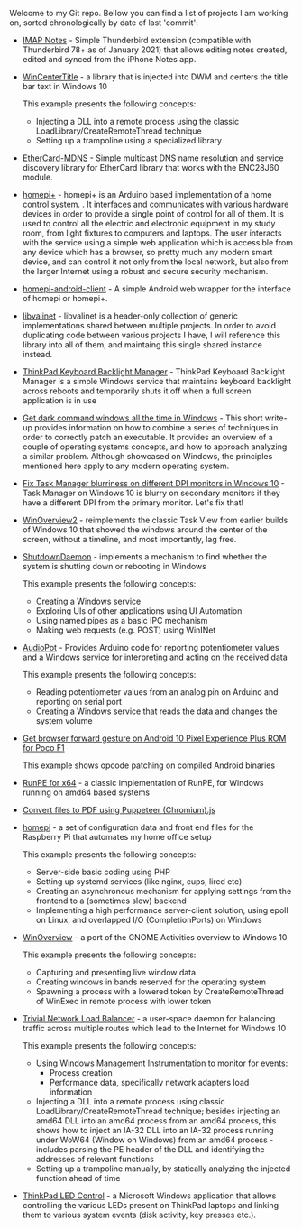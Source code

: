 Welcome to my Git repo. Bellow you can find a list of projects I am working on, sorted chronologically by date of last 'commit':

* [IMAP Notes](https://github.com/valinet/IMAPNotes) - Simple Thunderbird extension (compatible with Thunderbird 78+ as of January 2021) that allows editing notes created, edited and synced from the iPhone Notes app. 

* [WinCenterTitle](https://github.com/valinet/WinCenterTitle) - a library that is injected into DWM and centers the title bar text in Windows 10

  This example presents the following concepts:

  * Injecting a DLL into a remote process using the classic LoadLibrary/CreateRemoteThread technique
  * Setting up a trampoline using a specialized library

* [EtherCard-MDNS](https://github.com/valinet/EtherCard-MDNS) - Simple multicast DNS name resolution and service discovery library for EtherCard library that works with the ENC28J60 module.

* [homepi+](https://github.com/valinet/homepi-plus) - homepi+ is an Arduino based implementation of a home control system. . It interfaces and communicates with various hardware devices in order to provide a single point of control for all of them. It is used to control all the electric and electronic equipment in my study room, from light fixtures to computers and laptops. The user interacts with the service using a simple web application which is accessible from any device which has a browser, so pretty much any modern smart device, and can control it not only from the local network, but also from the larger Internet using a robust and secure security mechanism.

* [homepi-android-client](https://github.com/valinet/homepi-android-client) - A simple Android web wrapper for the interface of homepi or homepi+.

* [libvalinet](https://github.com/valinet/libvalinet) - libvalinet is a header-only collection of generic implementations shared between multiple projects. In order to avoid duplicating code between various projects I have, I will reference this library into all of them, and maintaing this single shared instance instead.

* [ThinkPad Keyboard Backlight Manager](https://github.com/valinet/kb_light) - ThinkPad Keyboard Backlight Manager is a simple Windows service that maintains keyboard backlight across reboots and temporarily shuts it off when a full screen application is in use

* [Get dark command windows all the time in Windows](https://gist.github.com/valinet/6afb524426635df9dbe2a9035701fcf4) - This short write-up provides information on how to combine a series of techniques in order to correctly patch an executable. It provides an overview of a couple of operating systems concepts, and how to approach analyzing a similar problem. Although showcased on Windows, the principles mentioned here apply to any modern operating system.

* [Fix Task Manager blurriness on different DPI monitors in Windows 10](https://gist.github.com/valinet/d66733e5f1398856bb21bda466a267cf) - Task Manager on Windows 10 is blurry on secondary monitors if they have a different DPI from the primary monitor. Let's fix that!

* [WinOverview2](https://github.com/valinet/WinOverview2) - reimplements the classic Task View from earlier builds of Windows 10 that showed the windows around the center of the screen, without a timeline, and most importantly, lag free.

* [ShutdownDaemon](https://github.com/valinet/ShutdownDaemon) - implements a mechanism to find whether the system is shutting down or rebooting in Windows

  This example presents the following concepts:

  - Creating a Windows service
  - Exploring UIs of other applications using UI Automation
  - Using named pipes as a basic IPC mechanism
  - Making web requests (e.g. POST) using WinINet

* [AudioPot](https://github.com/valinet/AudioPot) - Provides Arduino code for reporting potentiometer values and a Windows service for interpreting and acting on the received data

  This example presents the following concepts:

  * Reading potentiometer values from an analog pin on Arduino and reporting on serial port
  * Creating a Windows service that reads the data and changes the system volume

* [Get browser forward gesture on Android 10 Pixel Experience Plus ROM for Poco F1](https://gist.github.com/valinet/260d246136a36ca31eee5361e006a455)

  This example shows opcode patching on compiled Android binaries

* [RunPE for x64](https://gist.github.com/valinet/e27e64927db330b808c3a714c5165b0a) - a classic implementation of RunPE, for Windows running on amd64 based systems

* [Convert files to PDF using Puppeteer (Chromium).js](https://gist.github.com/valinet/8e9d3ca463003c8486b08856a0bc03fc#file-convert-files-to-pdf-using-puppeteer-chromium-js)

* [homepi](https://github.com/valinet/homepi) - a set of configuration data and front end files for the Raspberry Pi that automates my home office setup

  This example presents the following concepts:

  * Server-side basic coding using PHP
  * Setting up systemd services (like nginx, cups, lircd etc)
  * Creating an asynchronous mechanism for applying settings from the frontend to a (sometimes slow) backend
  * Implementing a high performance server-client solution, using epoll on Linux, and overlapped I/O (CompletionPorts) on Windows

* [WinOverview](https://github.com/valinet/WinOverview) - a port of the GNOME Activities overview to Windows 10

  This example presents the following concepts:

  * Capturing and presenting live window data
  * Creating windows in bands reserved for the operating system
  * Spawning a process with a lowered token by CreateRemoteThread of WinExec in remote process with lower token

* [Trivial Network Load Balancer](https://github.com/valinet/network-load-balancer) - a user-space daemon for balancing traffic across multiple routes which lead to the Internet for Windows 10

  This example presents the following concepts:

  * Using Windows Management Instrumentation to monitor for events:
    * Process creation
    * Performance data, specifically network adapters load information
  * Injecting a DLL into a remote process using classic LoadLibrary/CreateRemoteThread technique; besides injecting an amd64 DLL into an amd64 process from an amd64 process, this shows how to inject an IA-32 DLL into an IA-32 process running under WoW64 (Window on Windows) from an amd64 process - includes parsing the PE header of the DLL and identifying the addresses of relevant functions
  * Setting up a trampoline manually, by statically analyzing the injected function ahead of time

* [ThinkPad LED Control](https://github.com/valinet/ThinkPadLEDControl) - a Microsoft Windows application that allows controlling the various LEDs present on ThinkPad laptops and linking them to various system events (disk activity, key presses etc.).
